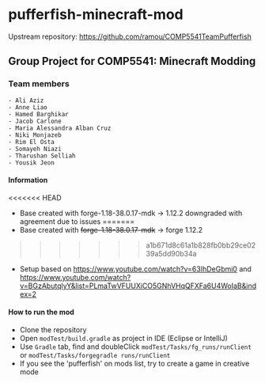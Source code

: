 
# pufferfish-minecraft-mod

Upstream repository: https://github.com/ramou/COMP5541TeamPufferfish

<h2>Group Project for COMP5541:
Minecraft Modding
</h2>

<h3>
Team members
</h3>

    - Ali Aziz
    - Anne Liao   
    - Hamed Barghikar   
    - Jacob Carlone   
    - Maria Alessandra Alban Cruz
    - Niki Monjazeb
    - Rim El Osta
    - Somayeh Niazi
    - Tharushan Selliah
    - Yousik Jeon

<h4> Information </h4>

<<<<<<< HEAD
- Base created with forge-1.18-38.0.17-mdk  -> 1.12.2 downgraded with agreement due to issues
=======
- Base created with ~~forge-1.18-38.0.17-mdk~~ -> forge 1.12.2 
>>>>>>> a1b671d8c61a1b828fb0bb29ce0239a5dd90b34a
- Setup based on https://www.youtube.com/watch?v=63IhDeGbmi0   and
  https://www.youtube.com/watch?v=BGzAbutqlyY&list=PLmaTwVFUUXiCO5GNhVHqQFXFa6U4WoIaB&index=2

<h4> How to run the mod </h4>

- Clone the repository   
- Open `modTest/build.gradle` as project in IDE (Eclipse or IntelliJ)    
- Use `Gradle` tab, find and doubleClick `modTest/Tasks/fg_runs/runClient` or `modTest/Tasks/forgegradle runs/runClient`   
- If you see the 'pufferfish' on mods list, try to create a game in creative mode
